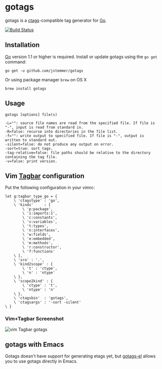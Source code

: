 # gotags

gotags is a [ctags][]-compatible tag generator for [Go][].

[![Build Status](https://travis-ci.org/jstemmer/gotags.svg?branch=master)](http://travis-ci.org/jstemmer/gotags)

## Installation

[Go][] version 1.1 or higher is required. Install or update gotags using the
`go get` command:

	go get -u github.com/jstemmer/gotags

Or using package manager `brew` on OS X

	brew install gotags

## Usage

	gotags [options] file(s)

	-L="": source file names are read from the specified file. If file is "-", input is read from standard in.
	-R=false: recurse into directories in the file list.
	-f="": write output to specified file. If file is "-", output is written to standard out.
	-silent=false: do not produce any output on error.
	-sort=true: sort tags.
	-tag-relative=false: file paths should be relative to the directory containing the tag file.
	-v=false: print version.

## Vim [Tagbar][] configuration

Put the following configuration in your vimrc:

	let g:tagbar_type_go = {
		\ 'ctagstype' : 'go',
		\ 'kinds'     : [
			\ 'p:package',
			\ 'i:imports:1',
			\ 'c:constants',
			\ 'v:variables',
			\ 't:types',
			\ 'n:interfaces',
			\ 'w:fields',
			\ 'e:embedded',
			\ 'm:methods',
			\ 'r:constructor',
			\ 'f:functions'
		\ ],
		\ 'sro' : '.',
		\ 'kind2scope' : {
			\ 't' : 'ctype',
			\ 'n' : 'ntype'
		\ },
		\ 'scope2kind' : {
			\ 'ctype' : 't',
			\ 'ntype' : 'n'
		\ },
		\ 'ctagsbin'  : 'gotags',
		\ 'ctagsargs' : '-sort -silent'
	\ }

### Vim+Tagbar Screenshot
![vim Tagbar gotags](http://stemmertech.com/images/gotags-1.0.0-screenshot.png)

## gotags with Emacs

Gotags doesn't have support for generating etags yet, but
[gotags-el](https://github.com/craig-ludington/gotags-el) allows you to use
gotags directly in Emacs.

[ctags]: http://ctags.sourceforge.net
[go]: http://golang.org
[tagbar]: http://majutsushi.github.com/tagbar/
[screenshot]: https://github.com/jstemmer/gotags/gotags-1.0.0-screenshot.png
